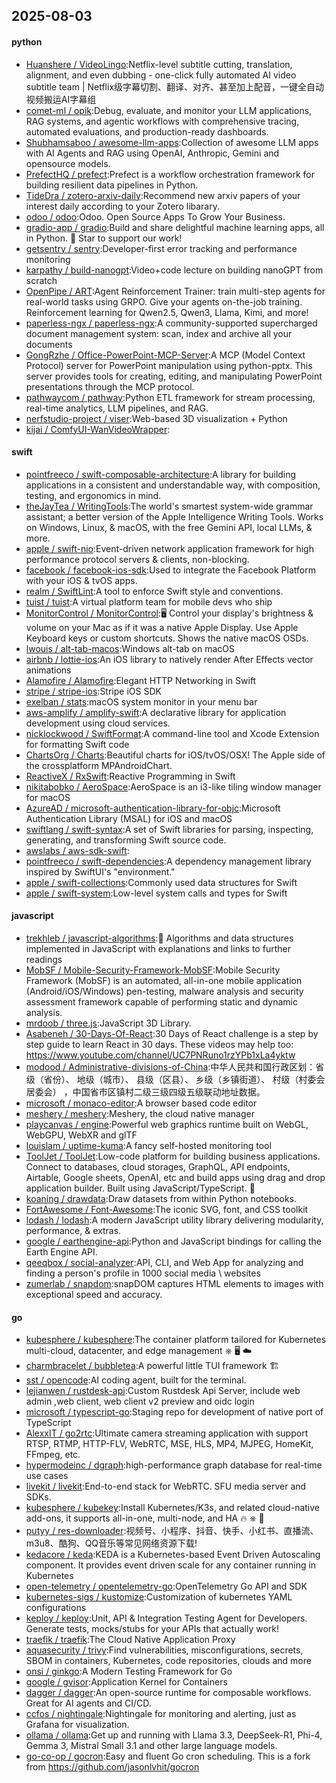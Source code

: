 ## 2025-08-03

#### python
* [Huanshere / VideoLingo](https://github.com/Huanshere/VideoLingo):Netflix-level subtitle cutting, translation, alignment, and even dubbing - one-click fully automated AI video subtitle team | Netflix级字幕切割、翻译、对齐、甚至加上配音，一键全自动视频搬运AI字幕组
* [comet-ml / opik](https://github.com/comet-ml/opik):Debug, evaluate, and monitor your LLM applications, RAG systems, and agentic workflows with comprehensive tracing, automated evaluations, and production-ready dashboards.
* [Shubhamsaboo / awesome-llm-apps](https://github.com/Shubhamsaboo/awesome-llm-apps):Collection of awesome LLM apps with AI Agents and RAG using OpenAI, Anthropic, Gemini and opensource models.
* [PrefectHQ / prefect](https://github.com/PrefectHQ/prefect):Prefect is a workflow orchestration framework for building resilient data pipelines in Python.
* [TideDra / zotero-arxiv-daily](https://github.com/TideDra/zotero-arxiv-daily):Recommend new arxiv papers of your interest daily according to your Zotero libarary.
* [odoo / odoo](https://github.com/odoo/odoo):Odoo. Open Source Apps To Grow Your Business.
* [gradio-app / gradio](https://github.com/gradio-app/gradio):Build and share delightful machine learning apps, all in Python. 🌟 Star to support our work!
* [getsentry / sentry](https://github.com/getsentry/sentry):Developer-first error tracking and performance monitoring
* [karpathy / build-nanogpt](https://github.com/karpathy/build-nanogpt):Video+code lecture on building nanoGPT from scratch
* [OpenPipe / ART](https://github.com/OpenPipe/ART):Agent Reinforcement Trainer: train multi-step agents for real-world tasks using GRPO. Give your agents on-the-job training. Reinforcement learning for Qwen2.5, Qwen3, Llama, Kimi, and more!
* [paperless-ngx / paperless-ngx](https://github.com/paperless-ngx/paperless-ngx):A community-supported supercharged document management system: scan, index and archive all your documents
* [GongRzhe / Office-PowerPoint-MCP-Server](https://github.com/GongRzhe/Office-PowerPoint-MCP-Server):A MCP (Model Context Protocol) server for PowerPoint manipulation using python-pptx. This server provides tools for creating, editing, and manipulating PowerPoint presentations through the MCP protocol.
* [pathwaycom / pathway](https://github.com/pathwaycom/pathway):Python ETL framework for stream processing, real-time analytics, LLM pipelines, and RAG.
* [nerfstudio-project / viser](https://github.com/nerfstudio-project/viser):Web-based 3D visualization + Python
* [kijai / ComfyUI-WanVideoWrapper](https://github.com/kijai/ComfyUI-WanVideoWrapper):

#### swift
* [pointfreeco / swift-composable-architecture](https://github.com/pointfreeco/swift-composable-architecture):A library for building applications in a consistent and understandable way, with composition, testing, and ergonomics in mind.
* [theJayTea / WritingTools](https://github.com/theJayTea/WritingTools):The world's smartest system-wide grammar assistant; a better version of the Apple Intelligence Writing Tools. Works on Windows, Linux, & macOS, with the free Gemini API, local LLMs, & more.
* [apple / swift-nio](https://github.com/apple/swift-nio):Event-driven network application framework for high performance protocol servers & clients, non-blocking.
* [facebook / facebook-ios-sdk](https://github.com/facebook/facebook-ios-sdk):Used to integrate the Facebook Platform with your iOS & tvOS apps.
* [realm / SwiftLint](https://github.com/realm/SwiftLint):A tool to enforce Swift style and conventions.
* [tuist / tuist](https://github.com/tuist/tuist):A virtual platform team for mobile devs who ship
* [MonitorControl / MonitorControl](https://github.com/MonitorControl/MonitorControl):🖥 Control your display's brightness & volume on your Mac as if it was a native Apple Display. Use Apple Keyboard keys or custom shortcuts. Shows the native macOS OSDs.
* [lwouis / alt-tab-macos](https://github.com/lwouis/alt-tab-macos):Windows alt-tab on macOS
* [airbnb / lottie-ios](https://github.com/airbnb/lottie-ios):An iOS library to natively render After Effects vector animations
* [Alamofire / Alamofire](https://github.com/Alamofire/Alamofire):Elegant HTTP Networking in Swift
* [stripe / stripe-ios](https://github.com/stripe/stripe-ios):Stripe iOS SDK
* [exelban / stats](https://github.com/exelban/stats):macOS system monitor in your menu bar
* [aws-amplify / amplify-swift](https://github.com/aws-amplify/amplify-swift):A declarative library for application development using cloud services.
* [nicklockwood / SwiftFormat](https://github.com/nicklockwood/SwiftFormat):A command-line tool and Xcode Extension for formatting Swift code
* [ChartsOrg / Charts](https://github.com/ChartsOrg/Charts):Beautiful charts for iOS/tvOS/OSX! The Apple side of the crossplatform MPAndroidChart.
* [ReactiveX / RxSwift](https://github.com/ReactiveX/RxSwift):Reactive Programming in Swift
* [nikitabobko / AeroSpace](https://github.com/nikitabobko/AeroSpace):AeroSpace is an i3-like tiling window manager for macOS
* [AzureAD / microsoft-authentication-library-for-objc](https://github.com/AzureAD/microsoft-authentication-library-for-objc):Microsoft Authentication Library (MSAL) for iOS and macOS
* [swiftlang / swift-syntax](https://github.com/swiftlang/swift-syntax):A set of Swift libraries for parsing, inspecting, generating, and transforming Swift source code.
* [awslabs / aws-sdk-swift](https://github.com/awslabs/aws-sdk-swift):
* [pointfreeco / swift-dependencies](https://github.com/pointfreeco/swift-dependencies):A dependency management library inspired by SwiftUI's "environment."
* [apple / swift-collections](https://github.com/apple/swift-collections):Commonly used data structures for Swift
* [apple / swift-system](https://github.com/apple/swift-system):Low-level system calls and types for Swift

#### javascript
* [trekhleb / javascript-algorithms](https://github.com/trekhleb/javascript-algorithms):📝 Algorithms and data structures implemented in JavaScript with explanations and links to further readings
* [MobSF / Mobile-Security-Framework-MobSF](https://github.com/MobSF/Mobile-Security-Framework-MobSF):Mobile Security Framework (MobSF) is an automated, all-in-one mobile application (Android/iOS/Windows) pen-testing, malware analysis and security assessment framework capable of performing static and dynamic analysis.
* [mrdoob / three.js](https://github.com/mrdoob/three.js):JavaScript 3D Library.
* [Asabeneh / 30-Days-Of-React](https://github.com/Asabeneh/30-Days-Of-React):30 Days of React challenge is a step by step guide to learn React in 30 days. These videos may help too: https://www.youtube.com/channel/UC7PNRuno1rzYPb1xLa4yktw
* [modood / Administrative-divisions-of-China](https://github.com/modood/Administrative-divisions-of-China):中华人民共和国行政区划：省级（省份）、 地级（城市）、 县级（区县）、 乡级（乡镇街道）、 村级（村委会居委会） ，中国省市区镇村二级三级四级五级联动地址数据。
* [microsoft / monaco-editor](https://github.com/microsoft/monaco-editor):A browser based code editor
* [meshery / meshery](https://github.com/meshery/meshery):Meshery, the cloud native manager
* [playcanvas / engine](https://github.com/playcanvas/engine):Powerful web graphics runtime built on WebGL, WebGPU, WebXR and glTF
* [louislam / uptime-kuma](https://github.com/louislam/uptime-kuma):A fancy self-hosted monitoring tool
* [ToolJet / ToolJet](https://github.com/ToolJet/ToolJet):Low-code platform for building business applications. Connect to databases, cloud storages, GraphQL, API endpoints, Airtable, Google sheets, OpenAI, etc and build apps using drag and drop application builder. Built using JavaScript/TypeScript. 🚀
* [koaning / drawdata](https://github.com/koaning/drawdata):Draw datasets from within Python notebooks.
* [FortAwesome / Font-Awesome](https://github.com/FortAwesome/Font-Awesome):The iconic SVG, font, and CSS toolkit
* [lodash / lodash](https://github.com/lodash/lodash):A modern JavaScript utility library delivering modularity, performance, & extras.
* [google / earthengine-api](https://github.com/google/earthengine-api):Python and JavaScript bindings for calling the Earth Engine API.
* [qeeqbox / social-analyzer](https://github.com/qeeqbox/social-analyzer):API, CLI, and Web App for analyzing and finding a person's profile in 1000 social media \ websites
* [zumerlab / snapdom](https://github.com/zumerlab/snapdom):snapDOM captures HTML elements to images with exceptional speed and accuracy.

#### go
* [kubesphere / kubesphere](https://github.com/kubesphere/kubesphere):The container platform tailored for Kubernetes multi-cloud, datacenter, and edge management ⎈ 🖥 ☁️
* [charmbracelet / bubbletea](https://github.com/charmbracelet/bubbletea):A powerful little TUI framework 🏗
* [sst / opencode](https://github.com/sst/opencode):AI coding agent, built for the terminal.
* [lejianwen / rustdesk-api](https://github.com/lejianwen/rustdesk-api):Custom Rustdesk Api Server, include web admin ,web client, web client v2 preview and oidc login
* [microsoft / typescript-go](https://github.com/microsoft/typescript-go):Staging repo for development of native port of TypeScript
* [AlexxIT / go2rtc](https://github.com/AlexxIT/go2rtc):Ultimate camera streaming application with support RTSP, RTMP, HTTP-FLV, WebRTC, MSE, HLS, MP4, MJPEG, HomeKit, FFmpeg, etc.
* [hypermodeinc / dgraph](https://github.com/hypermodeinc/dgraph):high-performance graph database for real-time use cases
* [livekit / livekit](https://github.com/livekit/livekit):End-to-end stack for WebRTC. SFU media server and SDKs.
* [kubesphere / kubekey](https://github.com/kubesphere/kubekey):Install Kubernetes/K3s, and related cloud-native add-ons, it supports all-in-one, multi-node, and HA 🔥 ⎈ 🐳
* [putyy / res-downloader](https://github.com/putyy/res-downloader):视频号、小程序、抖音、快手、小红书、直播流、m3u8、酷狗、QQ音乐等常见网络资源下载!
* [kedacore / keda](https://github.com/kedacore/keda):KEDA is a Kubernetes-based Event Driven Autoscaling component. It provides event driven scale for any container running in Kubernetes
* [open-telemetry / opentelemetry-go](https://github.com/open-telemetry/opentelemetry-go):OpenTelemetry Go API and SDK
* [kubernetes-sigs / kustomize](https://github.com/kubernetes-sigs/kustomize):Customization of kubernetes YAML configurations
* [keploy / keploy](https://github.com/keploy/keploy):Unit, API & Integration Testing Agent for Developers. Generate tests, mocks/stubs for your APIs that actually work!
* [traefik / traefik](https://github.com/traefik/traefik):The Cloud Native Application Proxy
* [aquasecurity / trivy](https://github.com/aquasecurity/trivy):Find vulnerabilities, misconfigurations, secrets, SBOM in containers, Kubernetes, code repositories, clouds and more
* [onsi / ginkgo](https://github.com/onsi/ginkgo):A Modern Testing Framework for Go
* [google / gvisor](https://github.com/google/gvisor):Application Kernel for Containers
* [dagger / dagger](https://github.com/dagger/dagger):An open-source runtime for composable workflows. Great for AI agents and CI/CD.
* [ccfos / nightingale](https://github.com/ccfos/nightingale):Nightingale for monitoring and alerting, just as Grafana for visualization.
* [ollama / ollama](https://github.com/ollama/ollama):Get up and running with Llama 3.3, DeepSeek-R1, Phi-4, Gemma 3, Mistral Small 3.1 and other large language models.
* [go-co-op / gocron](https://github.com/go-co-op/gocron):Easy and fluent Go cron scheduling. This is a fork from https://github.com/jasonlvhit/gocron
